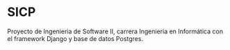 SICP
========
Proyecto de Ingenieria de Software II, carrera Ingenieria en Informática con el framework Django 
y  base de datos Postgres.
